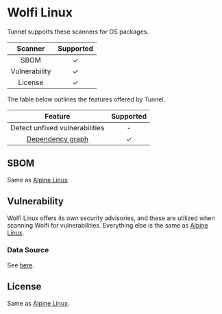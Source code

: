 # Wolfi Linux

Tunnel supports these scanners for OS packages.

|    Scanner    | Supported |
| :-----------: | :-------: |
|     SBOM      |     ✓     |
| Vulnerability |     ✓     |
|    License    |     ✓     |

The table below outlines the features offered by Tunnel.

|               Feature                | Supported |
| :----------------------------------: | :-------: |
|    Detect unfixed vulnerabilities    |     -     |
| [Dependency graph][dependency-graph] |     ✓     |

## SBOM

Same as [Alpine Linux](alpine.md#sbom).

## Vulnerability

Wolfi Linux offers its own security advisories, and these are utilized when scanning Wolfi for vulnerabilities.
Everything else is the same as [Alpine Linux](alpine.md#vulnerability).

### Data Source

See [here](../../scanner/vulnerability.md#data-sources).

## License

Same as [Alpine Linux](alpine.md#license).

[dependency-graph]: ../../configuration/reporting.md#show-origins-of-vulnerable-dependencies
[secdb]: https://packages.wolfi.dev/os/security.json
